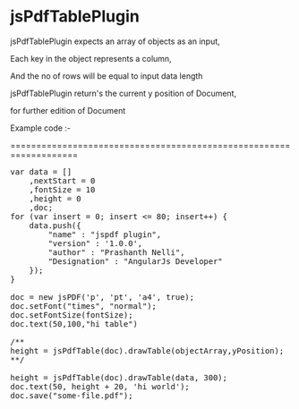 jsPdfTablePlugin
================


 jsPdfTablePlugin expects an array of objects as an input,
 
 Each key in the object represents a column, 
 
 And the no of rows will be equal to input data length
 
 
 jsPdfTablePlugin return's the current y position of Document, 
 
 for further edition of Document



Example code :-

===================================================================

<pre>
var data = []
    ,nextStart = 0
    ,fontSize = 10
    ,height = 0
    ,doc;
for (var insert = 0; insert <= 80; insert++) {
	data.push({
		"name" : "jspdf plugin",
		"version" : '1.0.0',
		"author" : "Prashanth Nelli",
		"Designation" : "AngularJs Developer"
	});
}

doc = new jsPDF('p', 'pt', 'a4', true);
doc.setFont("times", "normal");
doc.setFontSize(fontSize);
doc.text(50,100,"hi table")

/**
height = jsPdfTable(doc).drawTable(objectArray,yPosition);
**/

height = jsPdfTable(doc).drawTable(data, 300);
doc.text(50, height + 20, 'hi world');
doc.save("some-file.pdf");
	
<pre>

  


 
 
 
 
